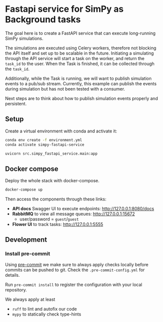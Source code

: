 # Fastapi service for SimPy as Background tasks

The goal here is to create a FastAPI service that can execute long-running SimPy simulations.

The simulations are executed using Celery workers, therefore not blocking the API itself
and set up to be scalable in the future. Initiating a simulating through the API service
will start a task on the worker, and return the `task_id` to the user. When the Task is finished,
it can be collected through the `task_id`.

Additionally, while the Task is running, we will want to publish simulation events to
a pub/sub stream. Currently, this example can publish the events during simulation but
has not been tested with a consumer.

Next steps are to think about how to publish simulation events properly and persistent.

## Setup

Create a virtual environment with conda and activate it:

```bash
conda env create -f environment.yml
conda activate simpy-fastapi-service

uvicorn src.simpy_fastapi_service.main:app
```

## Docker compose

Deploy the whole stack with docker-compose.

```bash
docker-compose up
```

Then access the components through these links:

- **API docs** Swagger UI to execute endpoints: http://127.0.0.1:8080/docs
- **RabbitMQ** to view all message queues: http://127.0.0.1:15672
  - user/password = `guest`/`guest`
- **Flower UI** to track tasks: http://127.0.0.1:5555

## Development

### Install pre-commit

Using [pre-commit](https://pre-commit.com/) we make sure to always apply checks locally before commits can be pushed to git.
Check the `.pre-commit-config.yml` for details.

Run `pre-commit install` to register the configuration with your local repository.

We always apply at least

- `ruff` to lint and autofix our code
- `mypy` to statically check type-hints
